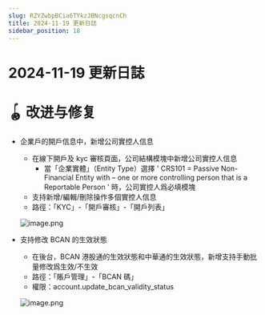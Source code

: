 ```yaml
---
slug: RZYZwbpBCia6TYkzJBNcgsqcnCh
title: 2024-11-19 更新日誌
sidebar_position: 18
---
```



# 2024-11-19 更新日誌


# 🪀 改进与修复

- 企業戶的開戶信息中，新增公司實控人信息
    - 在線下開戶及 kyc 審核頁面，公司結構模塊中新增公司實控人信息
        - 當「企業實體」（Entity Type）選擇 ' CRS101 = Passive Non-Financial Entity with – one or more controlling person that is a Reportable Person ' 時，公司實控人爲必填模塊
    - 支持新增/編輯/刪除操作多個實控人信息
    - 路徑：「KYC」-「開戶審核」-「開戶列表」

    ![image.png](/assets/193233642942c5f65aef6804199ad576.png)

- 支持修改 BCAN 的生效狀態
    - 在後台，BCAN 港股通的生效狀態和中華通的生效狀態，新增支持手動批量修改爲生效/不生效
    - 路徑：「賬戶管理」-「BCAN 碼」
    - 權限：account.update_bcan_validity_status

    ![image.png](/assets/c269001f268b760f4a764d0d646cc3fc.png)

